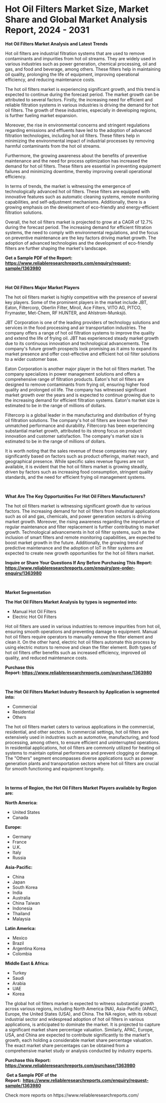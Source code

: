 <p><h1>Hot Oil Filters Market Size, Market Share and Global Market Analysis Report, 2024 - 2031</h1></p><p><strong>Hot Oil Filters Market Analysis and Latest Trends</strong></p>
<p><p>Hot oil filters are industrial filtration systems that are used to remove contaminants and impurities from hot oil streams. They are widely used in various industries such as power generation, chemical processing, oil and gas, and food and beverage, among others. These filters help in maintaining oil quality, prolonging the life of equipment, improving operational efficiency, and reducing maintenance costs.</p><p>The hot oil filters market is experiencing significant growth, and this trend is expected to continue during the forecast period. The market growth can be attributed to several factors. Firstly, the increasing need for efficient and reliable filtration systems in various industries is driving the demand for hot oil filters. The growth of these industries, especially in developing regions, is further fueling market expansion.</p><p>Moreover, the rise in environmental concerns and stringent regulations regarding emissions and effluents have led to the adoption of advanced filtration technologies, including hot oil filters. These filters help in minimizing the environmental impact of industrial processes by removing harmful contaminants from the hot oil streams.</p><p>Furthermore, the growing awareness about the benefits of preventive maintenance and the need for process optimization has increased the demand for hot oil filters. These filters are essential in preventing equipment failures and minimizing downtime, thereby improving overall operational efficiency.</p><p>In terms of trends, the market is witnessing the emergence of technologically advanced hot oil filters. These filters are equipped with innovative features such as automatic cleaning systems, remote monitoring capabilities, and self-adjustment mechanisms. Additionally, there is a growing emphasis on the development of eco-friendly and energy-efficient filtration solutions.</p><p>Overall, the hot oil filters market is projected to grow at a CAGR of 12.7% during the forecast period. The increasing demand for efficient filtration systems, the need to comply with environmental regulations, and the focus on preventive maintenance are the key factors driving market growth. The adoption of advanced technologies and the development of eco-friendly filters are further shaping the market's landscape.</p></p>
<p><strong>Get a Sample PDF of the Report:&nbsp; <a href="https://www.reliableresearchreports.com/enquiry/request-sample/1363980">https://www.reliableresearchreports.com/enquiry/request-sample/1363980</a></strong></p>
<p>&nbsp;</p>
<p><strong>Hot Oil Filters Major Market Players</strong></p>
<p><p>The hot oil filters market is highly competitive with the presence of several key players. Some of the prominent players in the market include JBT, Eaton, Filtercorp, Oberlin Filter, Miroil, Ace Filters, VITO AG, PITCO, Frymaster, Met-Chem, RF HUNTER, and Ahlstrom-Munksjö.</p><p>JBT Corporation is one of the leading providers of technology solutions and services in the food processing and air transportation industries. The company offers a range of hot oil filtration systems to improve the quality and extend the life of frying oil. JBT has experienced steady market growth due to its continuous innovation and technological advancements. The company's future growth prospects look promising as it aims to expand its market presence and offer cost-effective and efficient hot oil filter solutions to a wider customer base.</p><p>Eaton Corporation is another major player in the hot oil filters market. The company specializes in power management solutions and offers a comprehensive range of filtration products. Eaton's hot oil filters are designed to remove contaminants from frying oil, ensuring higher food quality and prolonged oil life. The company has witnessed significant market growth over the years and is expected to continue growing due to the increasing demand for efficient filtration systems. Eaton's market size is estimated to be in the range of millions of dollars.</p><p>Filtercorp is a global leader in the manufacturing and distribution of frying oil filtration solutions. The company's hot oil filters are known for their unmatched performance and durability. Filtercorp has been experiencing substantial market growth, attributed to its strong focus on product innovation and customer satisfaction. The company's market size is estimated to be in the range of millions of dollars.</p><p>It is worth noting that the sales revenue of these companies may vary significantly based on factors such as product offerings, market reach, and geographical presence. While specific sales revenue figures are not available, it is evident that the hot oil filters market is growing steadily, driven by factors such as increasing food consumption, stringent quality standards, and the need for efficient frying oil management systems.</p></p>
<p>&nbsp;</p>
<p><strong>What Are The Key Opportunities For Hot Oil Filters Manufacturers?</strong></p>
<p><p>The hot oil filters market is witnessing significant growth due to various factors. The increasing demand for hot oil filters from industrial applications such as oil and gas, chemicals, and power generation sectors is driving market growth. Moreover, the rising awareness regarding the importance of regular maintenance and filter replacement is further contributing to market growth. Technological advancements in hot oil filter systems, such as the inclusion of smart filters and remote monitoring capabilities, are expected to boost market growth in the future. Additionally, the growing trend of predictive maintenance and the adoption of IoT in filter systems are expected to create new growth opportunities for the hot oil filters market.</p></p>
<p><strong>Inquire or Share Your Questions If Any Before Purchasing This Report: <a href="https://www.reliableresearchreports.com/enquiry/pre-order-enquiry/1363980">https://www.reliableresearchreports.com/enquiry/pre-order-enquiry/1363980</a></strong></p>
<p>&nbsp;</p>
<p><strong>Market Segmentation</strong></p>
<p><strong>The Hot Oil Filters Market Analysis by types is segmented into:</strong></p>
<p><ul><li>Manual Hot Oil Filters</li><li>Electric Hot Oil Filters</li></ul></p>
<p><p>Hot oil filters are used in various industries to remove impurities from hot oil, ensuring smooth operations and preventing damage to equipment. Manual hot oil filters require operators to manually remove the filter element and clean it. On the other hand, electric hot oil filters automate this process by using electric motors to remove and clean the filter element. Both types of hot oil filters offer benefits such as increased efficiency, improved oil quality, and reduced maintenance costs.</p></p>
<p><strong>Purchase this Report:&nbsp;<a href="https://www.reliableresearchreports.com/purchase/1363980">https://www.reliableresearchreports.com/purchase/1363980</a></strong></p>
<p>&nbsp;</p>
<p><strong>The Hot Oil Filters Market Industry Research by Application is segmented into:</strong></p>
<p><ul><li>Commercial</li><li>Residential</li><li>Others</li></ul></p>
<p><p>The hot oil filters market caters to various applications in the commercial, residential, and other sectors. In commercial settings, hot oil filters are extensively used in industries such as automotive, manufacturing, and food processing, among others, to ensure efficient and uninterrupted operations. In residential applications, hot oil filters are commonly utilized for heating oil systems to maintain optimal performance and prevent clogging or damage. The "Others" segment encompasses diverse applications such as power generation plants and transportation sectors where hot oil filters are crucial for smooth functioning and equipment longevity.</p></p>
<p>&nbsp;</p>
<p><strong>In terms of Region, the Hot Oil Filters Market Players available by Region are:</strong></p>
<p>
    <p> <strong> North America: </strong>
        <ul>
            <li>United States</li>
            <li>Canada</li>
        </ul>
        </p> 
    <p> <strong> Europe: </strong>
        <ul>
            <li>Germany</li>
            <li>France</li>
            <li>U.K.</li>
            <li>Italy</li>
            <li>Russia</li>
        </ul>
        </p> 
    <p> <strong> Asia-Pacific: </strong>
        <ul>
            <li>China</li>
            <li>Japan</li>
            <li>South Korea</li>
            <li>India</li>
            <li>Australia</li>
            <li>China Taiwan</li>
            <li>Indonesia</li>
            <li>Thailand</li>
            <li>Malaysia</li>
        </ul>
        </p> 
    <p> <strong> Latin America: </strong>
        <ul>
            <li>Mexico</li>
            <li>Brazil</li>
            <li>Argentina Korea</li>
            <li>Colombia</li>
        </ul>
        </p> 
    <p> <strong> Middle East & Africa: </strong>
        <ul>
            <li>Turkey</li>
            <li>Saudi</li>
            <li>Arabia</li>
            <li>UAE</li>
            <li>Korea</li>
        </ul>
    </p>
    </p>
<p><p>The global hot oil filters market is expected to witness substantial growth across various regions, including North America (NA), Asia-Pacific (APAC), Europe, the United States (USA), and China. The NA region, with its robust industrial sector and widespread adoption of hot oil filters in various applications, is anticipated to dominate the market. It is projected to capture a significant market share percentage valuation. Similarly, APAC, Europe, USA, and China are expected to contribute significantly to the market's growth, each holding a considerable market share percentage valuation. The exact market share percentages can be obtained from a comprehensive market study or analysis conducted by industry experts.</p></p>
<p><strong>Purchase this Report: <a href="https://www.reliableresearchreports.com/purchase/1363980">https://www.reliableresearchreports.com/purchase/1363980</a></strong></p>
<p>&nbsp;<strong>Get a Sample PDF of the Report:&nbsp;&nbsp;<a href="https://www.reliableresearchreports.com/enquiry/request-sample/1363980">https://www.reliableresearchreports.com/enquiry/request-sample/1363980</a></strong></p>
<p><strong></strong></p>
<p>Check more reports on https://www.reliableresearchreports.com/</p>